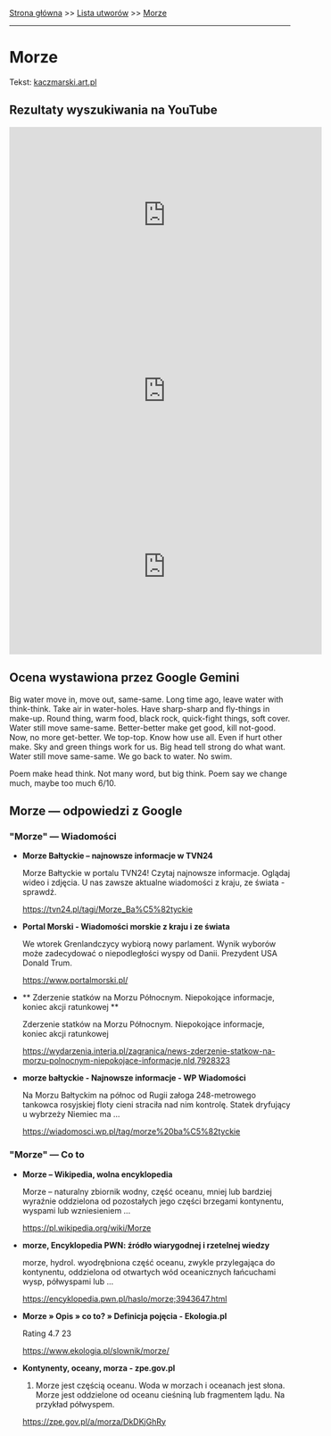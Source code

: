 [Strona główna](../index.md) >> [Lista utworów](../list.md) >> [Morze](289.md)

---

# Morze

Tekst: [kaczmarski.art.pl](https://www.kaczmarski.art.pl/tworczosc/wiersze/morze/)

## Rezultaty wyszukiwania na YouTube

<iframe width="560" height="315" src="https://www.youtube.com/embed/utJv9iLe7Lc?si=IdontcarewhotheIRSsendsImnotpayingtaxes" title="YouTube video player" frameborder="0" allow="accelerometer; autoplay; clipboard-write; encrypted-media; gyroscope; picture-in-picture; web-share" referrerpolicy="strict-origin-when-cross-origin" allowfullscreen></iframe>

<iframe width="560" height="315" src="https://www.youtube.com/embed/Ozpcmiqi59s?si=IdontcarewhotheIRSsendsImnotpayingtaxes" title="YouTube video player" frameborder="0" allow="accelerometer; autoplay; clipboard-write; encrypted-media; gyroscope; picture-in-picture; web-share" referrerpolicy="strict-origin-when-cross-origin" allowfullscreen></iframe>

<iframe width="560" height="315" src="https://www.youtube.com/embed/nKoqGkB9l3A?si=IdontcarewhotheIRSsendsImnotpayingtaxes" title="YouTube video player" frameborder="0" allow="accelerometer; autoplay; clipboard-write; encrypted-media; gyroscope; picture-in-picture; web-share" referrerpolicy="strict-origin-when-cross-origin" allowfullscreen></iframe>

## Ocena wystawiona przez Google Gemini

Big water move in, move out, same-same. Long time ago, leave water with think-think. Take air in water-holes. Have sharp-sharp and fly-things in make-up. Round thing, warm food, black rock, quick-fight things, soft cover. Water still move same-same. Better-better make get good, kill not-good. Now, no more get-better. We top-top. Know how use all. Even if hurt other make. Sky and green things work for us. Big head tell strong do what want. Water still move same-same. We go back to water. No swim. 

Poem make head think. Not many word, but big think. Poem say we change much, maybe too much 6/10.


## Morze — odpowiedzi z Google

### "Morze" — Wiadomości

- **Morze Bałtyckie – najnowsze informacje w TVN24**

    Morze Bałtyckie w portalu TVN24! Czytaj najnowsze informacje. Oglądaj wideo i zdjęcia. U nas zawsze aktualne wiadomości z kraju, ze świata - sprawdź. 

   <https://tvn24.pl/tagi/Morze_Ba%C5%82tyckie>
- **Portal Morski - Wiadomości morskie z kraju i ze świata**

    We wtorek Grenlandczycy wybiorą nowy parlament. Wynik wyborów może zadecydować o niepodległości wyspy od Danii. Prezydent USA Donald Trum. 

   <https://www.portalmorski.pl/>
- **  Zderzenie statków na Morzu Północnym. Niepokojące informacje, koniec akcji ratunkowej  **

    Zderzenie statków na Morzu Północnym. Niepokojące informacje, koniec akcji ratunkowej 

   <https://wydarzenia.interia.pl/zagranica/news-zderzenie-statkow-na-morzu-polnocnym-niepokojace-informacje,nId,7928323>
- **morze bałtyckie - Najnowsze informacje - WP Wiadomości**

    Na Morzu Bałtyckim na północ od Rugii załoga 248-metrowego tankowca rosyjskiej floty cieni straciła nad nim kontrolę. Statek dryfujący u wybrzeży Niemiec ma ... 

   <https://wiadomosci.wp.pl/tag/morze%20ba%C5%82tyckie>

### "Morze" — Co to

- **Morze – Wikipedia, wolna encyklopedia**

    Morze – naturalny zbiornik wodny, część oceanu, mniej lub bardziej wyraźnie oddzielona od pozostałych jego części brzegami kontynentu, wyspami lub wzniesieniem ... 

   <https://pl.wikipedia.org/wiki/Morze>
- **morze, Encyklopedia PWN: źródło wiarygodnej i rzetelnej wiedzy**

    morze, hydrol. wyodrębniona część oceanu, zwykle przylegająca do kontynentu, oddzielona od otwartych wód oceanicznych łańcuchami wysp, półwyspami lub ... 

   <https://encyklopedia.pwn.pl/haslo/morze;3943647.html>
- **Morze » Opis » co to? » Definicja pojęcia - Ekologia.pl**

    Rating   4.7  23   

   <https://www.ekologia.pl/slownik/morze/>
- **Kontynenty, oceany, morza - zpe.gov.pl**

    1. Morze jest częścią oceanu. Woda w morzach i oceanach jest słona. Morze jest oddzielone od oceanu cieśniną lub fragmentem lądu. Na przykład półwyspem. 

   <https://zpe.gov.pl/a/morza/DkDKjGhRy>

